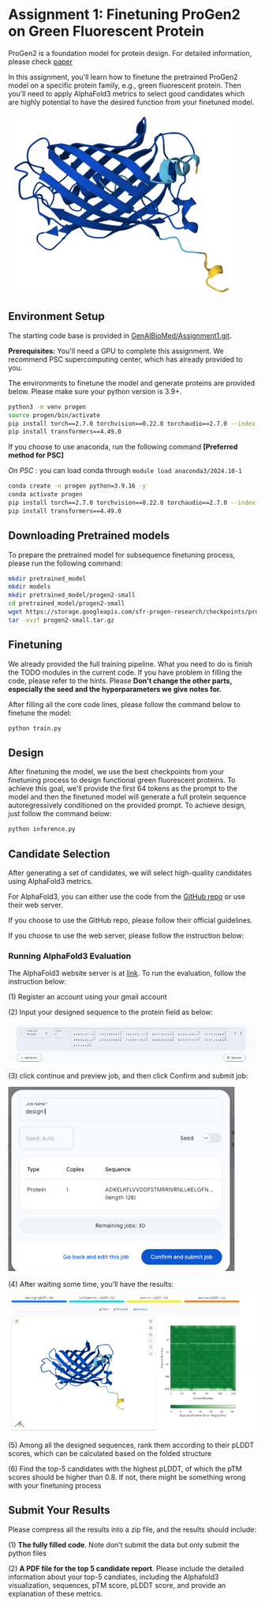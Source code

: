 # Assignment 1: Finetuning ProGen2 on Green Fluorescent Protein

ProGen2 is a foundation model for protein design. For detailed information, please check [paper](https://www.cell.com/cell-systems/fulltext/S2405-4712(23)00272-7)

In this assignment, you'll learn how to finetune the pretrained ProGen2 model on a specific protein family, e.g., green fluorescent protein.
Then you'll need to apply AlphaFold3 metrics to select good candidates which are highly potential to 
have the desired function from your finetuned model.

![image](images/GFP.png)


## Environment Setup

The starting code base is provided in [GenAIBioMed/Assignment1.git](https://github.com/GenAIBioMed/Assignment1.git).

**Prerequisites:** You'll need a GPU to complete this assignment. We recommend PSC supercomputing center, which has already provided to you.

The environments to finetune the model and generate proteins are provided below. 
Please make sure your python version is 3.9+.

```bash
python3 -m venv progen 
source progen/bin/activate 
pip install torch==2.7.0 torchvision==0.22.0 torchaudio==2.7.0 --index-url https://download.pytorch.org/whl/cu128
pip install transformers==4.49.0
```

If you choose to use anaconda, run the following command **[Preferred method for PSC]** 

_On PSC_ : you can load conda through `module load anaconda3/2024.10-1`

```bash
conda create -n progen python=3.9.16 -y 
conda activate progen 
pip install torch==2.7.0 torchvision==0.22.0 torchaudio==2.7.0 --index-url https://download.pytorch.org/whl/cu128
pip install transformers==4.49.0
```

## Downloading Pretrained models

To prepare the pretrained model for subsequence finetuning process, 
please run the following command:

```bash
mkdir pretrained_model
mkdir models
mkdir pretrained_model/progen2-small
cd pretrained_model/progen2-small
wget https://storage.googleapis.com/sfr-progen-research/checkpoints/progen2-small.tar.gz
tar -xvzf progen2-small.tar.gz
```

## Finetuning

We already provided the full training pipeline. What you need to do 
is finish the TODO modules in the current code. If you have problem in filling the code,
please refer to the hints. Please **Don't change the other parts, especially the seed and the hyperparameters we give notes for.**


After filling all the core code lines, please follow the command below to finetune the model: 

```bash
python train.py
```

## Design

After finetuning the model, we use the best checkpoints from your finetuning process to design functional green fluorescent proteins.
To achieve this goal, we'll provide the first 64 tokens as the prompt to the model and then the finetuned model will generate a full protein
sequence autoregressively conditioned on the provided prompt. To achieve design, just follow the command below:

```bash
python inference.py
```

## Candidate Selection

After generating a set of candidates, we will select high-quality candidates using AlphaFold3 metrics.

For AlphaFold3, you can either use the code from the [GitHub repo](https://github.com/google-deepmind/alphafold3) or use their web server. 

If you choose to use the GitHub repo, please follow their official guidelines. 

If you choose to use the web server, please follow the instruction below:

### Running AlphaFold3 Evaluation

The AlphaFold3 website server is at [link](https://alphafoldserver.com/). 
To run the evaluation, follow the instruction below:

(1) Register an account using your gmail account

(2)	Input your designed sequence to the protein field as below:

![image](images/Picture1.png)

(3) click continue and preview job, and then click Confirm and submit job:

![image](images/Picture2.png)

(4) After waiting some time, you’ll have the results:

![image](images/Picture3.png)

(5) Among all the designed sequences, rank them according to their pLDDT scores, which can be calculated based on the folded structure

(6) Find the top-5 candidates with the highest pLDDT, of which the pTM scores should be higher than 0.8. If not, there might be something wrong with your finetuning process


## Submit Your Results

Please compress all the results into a zip file, and the results should include:

(1)	**The fully filled code**. Note don’t submit the data but only submit the python files

(2)	**A PDF file for the top 5 candidate report**. Please include the detailed information about your top-5 candiates, including the Alphafold3 visualization, sequences, pTM score, pLDDT score, and provide an explanation of these metrics.
